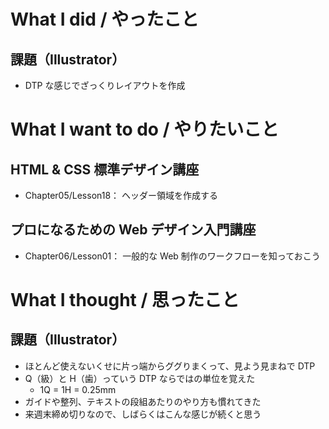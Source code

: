 # What I did / やったこと
## 課題（Illustrator）
- DTP な感じでざっくりレイアウトを作成

# What I want to do / やりたいこと
## HTML & CSS 標準デザイン講座
- Chapter05/Lesson18： ヘッダー領域を作成する

## プロになるための Web デザイン入門講座
- Chapter06/Lesson01： 一般的な Web 制作のワークフローを知っておこう

# What I thought / 思ったこと
## 課題（Illustrator）
- ほとんど使えないくせに片っ端からググりまくって、見よう見まねで DTP
- Q（級）と H（歯）っていう DTP ならではの単位を覚えた
    - 1Q = 1H = 0.25mm
- ガイドや整列、テキストの段組あたりのやり方も慣れてきた
- 来週末締め切りなので、しばらくはこんな感じが続くと思う
